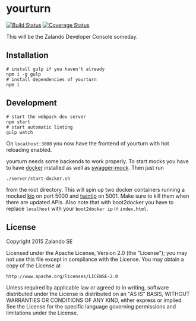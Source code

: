# yourturn

[![Build Status](https://travis-ci.org/zalando-stups/yourturn.svg?branch=master)](https://travis-ci.org/zalando-stups/yourturn) [![Coverage Status](https://coveralls.io/repos/zalando-stups/yourturn/badge.svg?branch=master)](https://coveralls.io/r/zalando-stups/yourturn?branch=master)

This will be the Zalando Developer Console someday.

## Installation

    # install gulp if you haven't already
    npm i -g gulp
    # install dependencies of yourturn
    npm i

## Development

    # start the webpack dev server
    npm start
    # start automatic linting
    gulp watch

On `localhost:3000` you now have the frontend of yourturn with hot reloading enabled.

yourturn needs some backends to work properly. To start mocks you have to have [docker](https://www.docker.com/) installed as well as [swagger-mock](https://github.com/zalando/swagger-mock). Then just run

    ./server/start-docker.sh

from the root directory. This will spin up two docker containers running a mocked [kio](https://github.com/zalando-stups/kio) on port 5000 and [twintip](https://github.com/zalando-stups/twintip) on 5001. Make sure to kill them when there are updated APIs. Also note that with boot2docker you have to replace `localhost` with your `boot2docker ip` in `index.html`.

## License

Copyright 2015 Zalando SE

Licensed under the Apache License, Version 2.0 (the "License");
you may not use this file except in compliance with the License.
You may obtain a copy of the License at

    http://www.apache.org/licenses/LICENSE-2.0

Unless required by applicable law or agreed to in writing, software
distributed under the License is distributed on an "AS IS" BASIS,
WITHOUT WARRANTIES OR CONDITIONS OF ANY KIND, either express or implied.
See the License for the specific language governing permissions and
limitations under the License.
